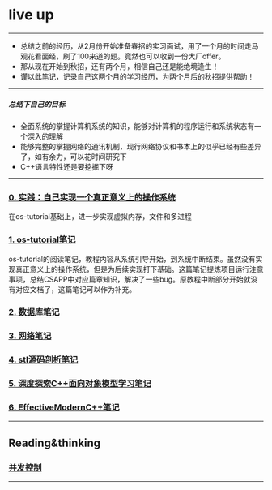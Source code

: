 # live up
-------------
- 总结之前的经历，从2月份开始准备春招的实习面试，用了一个月的时间走马观花看面经，刷了100来道的题。竟然也可以收到一份大厂offer。
- 那从现在开始到秋招，还有两个月，相信自己还是能绝境逢生！
- 谨以此笔记，记录自己这两个月的学习经历，为两个月后的秋招提供帮助！
-------------
##### 总结下自己的目标
- 全面系统的掌握计算机系统的知识，能够对计算机的程序运行和系统状态有一个深入的理解
- 能够完整的掌握网络的通讯机制，现行网络协议和书本上的似乎已经有些差异了，如有余力，可以花时间研究下
- C++语言特性还是要挖掘下呀
-------------
### [0. 实践：自己实现一个真正意义上的操作系统](https://github.com/isyiming/live-up/ming_OS/Readme.md)
在os-tutorial基础上，进一步实现虚拟内存，文件和多进程

### [1. os-tutorial笔记](https://github.com/isyiming/live-up/OS/Readme.md)
os-tutorial的阅读笔记，教程内容从系统引导开始，到系统中断结束。虽然没有实现真正意义上的操作系统，但是为后续实现打下基础。这篇笔记提炼项目运行注意事项，总结CSAPP中对应篇章知识，解决了一些bug。原教程中断部分开始就没有对应文档了，这篇笔记可以作为补充。

### [2. 数据库笔记](https://github.com/isyiming/live-up/Database/Database.md)

### [3. 网络笔记](https://github.com/isyiming/live-up/Net/Net.md)

### [4. stl源码剖析笔记](https://github.com/isyiming/live-up/C++/STL.md)

### [5. 深度探索C++面向对象模型学习笔记](https://github.com/isyiming/live-up/C++/C++object-oriented.md)

### [6. EffectiveModernC++笔记](https://github.com/isyiming/live-up/C++/EffectiveModernC++.md)
-------------

## Reading&thinking

### [并发控制](https://github.com/isyiming/live-up/Reading&thinking/并发控制.md)
-------------
